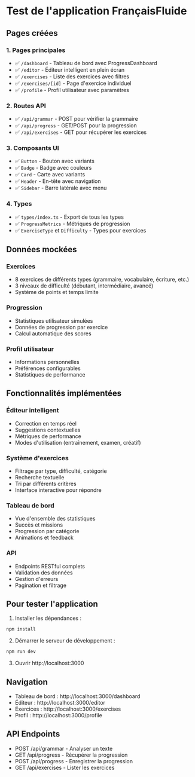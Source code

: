 # Test de l'application FrançaisFluide

## Pages créées

### 1. Pages principales
- ✅ `/dashboard` - Tableau de bord avec ProgressDashboard
- ✅ `/editor` - Éditeur intelligent en plein écran
- ✅ `/exercises` - Liste des exercices avec filtres
- ✅ `/exercises/[id]` - Page d'exercice individuel
- ✅ `/profile` - Profil utilisateur avec paramètres

### 2. Routes API
- ✅ `/api/grammar` - POST pour vérifier la grammaire
- ✅ `/api/progress` - GET/POST pour la progression
- ✅ `/api/exercises` - GET pour récupérer les exercices

### 3. Composants UI
- ✅ `Button` - Bouton avec variants
- ✅ `Badge` - Badge avec couleurs
- ✅ `Card` - Carte avec variants
- ✅ `Header` - En-tête avec navigation
- ✅ `Sidebar` - Barre latérale avec menu

### 4. Types
- ✅ `types/index.ts` - Export de tous les types
- ✅ `ProgressMetrics` - Métriques de progression
- ✅ `ExerciseType` et `Difficulty` - Types pour exercices

## Données mockées

### Exercices
- 8 exercices de différents types (grammaire, vocabulaire, écriture, etc.)
- 3 niveaux de difficulté (débutant, intermédiaire, avancé)
- Système de points et temps limite

### Progression
- Statistiques utilisateur simulées
- Données de progression par exercice
- Calcul automatique des scores

### Profil utilisateur
- Informations personnelles
- Préférences configurables
- Statistiques de performance

## Fonctionnalités implémentées

### Éditeur intelligent
- Correction en temps réel
- Suggestions contextuelles
- Métriques de performance
- Modes d'utilisation (entraînement, examen, créatif)

### Système d'exercices
- Filtrage par type, difficulté, catégorie
- Recherche textuelle
- Tri par différents critères
- Interface interactive pour répondre

### Tableau de bord
- Vue d'ensemble des statistiques
- Succès et missions
- Progression par catégorie
- Animations et feedback

### API
- Endpoints RESTful complets
- Validation des données
- Gestion d'erreurs
- Pagination et filtrage

## Pour tester l'application

1. Installer les dépendances :
```bash
npm install
```

2. Démarrer le serveur de développement :
```bash
npm run dev
```

3. Ouvrir http://localhost:3000

## Navigation
- Tableau de bord : http://localhost:3000/dashboard
- Éditeur : http://localhost:3000/editor
- Exercices : http://localhost:3000/exercises
- Profil : http://localhost:3000/profile

## API Endpoints
- POST /api/grammar - Analyser un texte
- GET /api/progress - Récupérer la progression
- POST /api/progress - Enregistrer la progression
- GET /api/exercises - Lister les exercices
